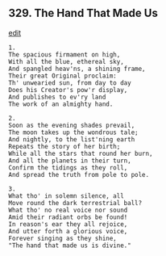 
## 329.  The Hand That Made Us
[edit](https://docs.google.com/document/d/1STV2RLCBnwZqqwuBOUOiSYQgfL0a4fmq/edit?mode=html)



    1.
    The spacious firmament on high,
    With all the blue, ethereal sky,
    And spangled heav'ns, a shining frame,
    Their great Original proclaim:
    Th' unwearied sun, from day to day
    Does his Creator's pow'r display,
    And publishes to ev'ry land
    The work of an almighty hand.

    2.
    Soon as the evening shades prevail,
    The moon takes up the wondrous tale;
    And nightly, to the list'ning earth
    Repeats the story of her birth;
    While all the stars that round her burn,
    And all the planets in their turn,
    Confirm the tidings as they roll,
    And spread the truth from pole to pole.

    3.
    What tho' in solemn silence, all
    Move round the dark terrestrial ball?
    What tho' no real voice nor sound
    Amid their radiant orbs be found!
    In reason's ear they all rejoice,
    And utter forth a glorious voice,
    Forever singing as they shine,
    "The hand that made us is divine."
